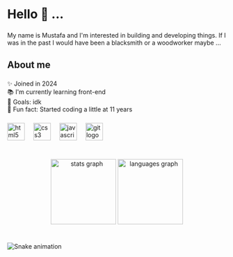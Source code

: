 <h1 align="left">Hello 👋 ...</h1>

###

<p align="left">My name is Mustafa and I'm interested in building and developing things. If I was in the past I would have been a blacksmith or a woodworker maybe ...</p>

###

<h2 align="left">About me</h2>

###

<p align="left">✨ Joined in 2024<br>📚 I'm currently learning front-end<br>🎯 Goals: idk<br>🎲 Fun fact: Started coding a little at 11 years</p>

###

<div align="left">
  <img src="https://cdn.jsdelivr.net/gh/devicons/devicon/icons/html5/html5-original.svg" height="40" alt="html5 logo"  />
  <img width="12" />
  <img src="https://cdn.jsdelivr.net/gh/devicons/devicon/icons/css3/css3-original.svg" height="40" alt="css3 logo"  />
  <img width="12" />
  <img src="https://cdn.jsdelivr.net/gh/devicons/devicon/icons/javascript/javascript-original.svg" height="40" alt="javascript logo"  />
  <img width="12" />
  <img src="https://cdn.jsdelivr.net/gh/devicons/devicon/icons/git/git-original.svg" height="40" alt="git logo"  />
</div>

###

<h1 align="left"></h1>

###

<div align="center">
  <img src="https://github-readme-stats.vercel.app/api?username=void-nil&hide_title=false&hide_rank=false&show_icons=true&include_all_commits=true&count_private=true&disable_animations=false&theme=dracula&locale=en&hide_border=false&order=1" height="150" alt="stats graph"  />
  <img src="https://github-readme-stats.vercel.app/api/top-langs?username=void-nil&locale=en&hide_title=false&layout=compact&card_width=320&langs_count=5&theme=dracula&hide_border=false&order=2" height="150" alt="languages graph"  />
</div>

###

<h1 align="left"></h1>

###

<h1 align="left"></h1>

###

<img src="https://raw.githubusercontent.com/void-nil/void-nil/output/snake.svg" alt="Snake animation" />

###
